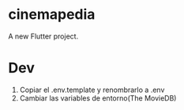 # cinemapedia

A new Flutter project.

# Dev

1. Copiar el .env.template y renombrarlo a .env
2. Cambiar las variables de entorno(The MovieDB)
